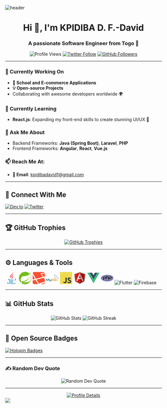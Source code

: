 ![header](https://capsule-render.vercel.app/api?type=waving&color=7A92B8&height=100&section=header&width=100%)

<h1 align="center">Hi 👋, I'm KPIDIBA D. F.-David</h1>
<h3 align="center">A passionate Software Engineer from Togo 🚀</h3>

<div align="center">
  <img src="https://komarev.com/ghpvc/?username=kpidiba&style=flat-square&color=blue" alt="Profile Views" />
  <a href="https://twitter.com/fkpidiba"><img src="https://img.shields.io/twitter/follow/fkpidiba?logo=twitter&style=for-the-badge" alt="Twitter Follow" /></a>
  <a href="https://github.com/kpidiba"><img src="https://img.shields.io/github/followers/kpidiba?style=for-the-badge" alt="GitHub Followers" /></a>
</div>

---

### 🔭 Currently Working On
- **🌟 School and E-commerce Applications**
- **💡 Open-source Projects**  
- Collaborating with awesome developers worldwide 🌍  

### 🌱 Currently Learning
- **React.js**: Expanding my front-end skills to create stunning UI/UX 🚀  

### 💬 Ask Me About
- Backend Frameworks: **Java (Spring Boot)**, **Laravel**, **PHP**  
- Frontend Frameworks: **Angular**, **React**, **Vue.js**  

### 📫 Reach Me At:
- **📧 Email**: kpidibadavid1@gmail.com  

---

## 📱 Connect With Me  
<p align="left">
  <a href="https://dev.to/dprogrammer" target="_blank"><img src="https://raw.githubusercontent.com/rahuldkjain/github-profile-readme-generator/master/src/images/icons/Social/devto.svg" alt="Dev.to" height="40" /></a>
  <a href="https://twitter.com/fkpidiba" target="_blank"><img src="https://raw.githubusercontent.com/rahuldkjain/github-profile-readme-generator/master/src/images/icons/Social/twitter.svg" alt="Twitter" height="40" /></a>
</p>

---

## 🏆 GitHub Trophies
<p align="center">
  <a href="https://github.com/ryo-ma/github-profile-trophy"><img src="https://github-profile-trophy.vercel.app/?username=kpidiba&theme=radical&row=1&column=7" alt="GitHub Trophies" /></a>
</p>

---

## ⚙️ Languages & Tools
<p>
  <img src="https://raw.githubusercontent.com/devicons/devicon/master/icons/java/java-original.svg" alt="Java" width="40" height="40" />
  <img src="https://raw.githubusercontent.com/devicons/devicon/master/icons/spring/spring-original.svg" alt="Spring" width="40" height="40" />
  <img src="https://raw.githubusercontent.com/devicons/devicon/master/icons/laravel/laravel-plain.svg" alt="Laravel" width="40" height="40" />
  <img src="https://raw.githubusercontent.com/devicons/devicon/master/icons/mysql/mysql-original-wordmark.svg" alt="MySQL" width="40" height="40" />
  <img src="https://raw.githubusercontent.com/devicons/devicon/master/icons/javascript/javascript-original.svg" alt="JavaScript" width="40" height="40" />
  <img src="https://raw.githubusercontent.com/devicons/devicon/master/icons/angularjs/angularjs-original.svg" alt="Angular" width="40" height="40" />
  <img src="https://raw.githubusercontent.com/devicons/devicon/master/icons/vuejs/vuejs-original.svg" alt="Vue.js" width="40" height="40" />
  <img src="https://raw.githubusercontent.com/devicons/devicon/master/icons/php/php-original.svg" alt="PHP" width="40" height="40" />
  <img src="https://cdn.jsdelivr.net/gh/devicons/devicon/icons/flutter/flutter-original.svg" alt="Flutter" width="40" height="40" />
  <img src="https://cdn.jsdelivr.net/gh/devicons/devicon/icons/firebase/firebase-plain.svg" alt="Firebase" width="40" height="40" />
</p>

---

## 📊 GitHub Stats
<div align="center">
  <img src="https://github-readme-stats.vercel.app/api?username=kpidiba&show_icons=true&theme=tokyonight" alt="GitHub Stats" width="500" />
  <img src="https://github-readme-streak-stats.herokuapp.com/?user=kpidiba&theme=tokyonight" alt="GitHub Streak" width="500" />
</div>

---

## 🌟 Open Source Badges
<a href="https://www.holopin.io/@kpidiba">
  <img src="https://holopin.me/kpidiba" alt="Holopin Badges" />
</a>

---

### ✍️ Random Dev Quote  
<div align="center">
  <img src="https://quotes-github-readme.vercel.app/api?type=vertical&theme=radical" alt="Random Dev Quote" />
</div>

---

<div align="center">
  <a href="https://github.com/kpidiba"><img src="https://github-profile-summary-cards.vercel.app/api/cards/profile-details?username=kpidiba&theme=tokyonight" alt="Profile Details" /></a>
</div>

<img src="https://capsule-render.vercel.app/api?type=waving&amp;color=7A92B8&amp;height=100&amp;section=footer">
